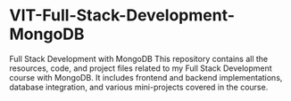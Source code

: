 # VIT-Full-Stack-Development-MongoDB
Full Stack Development with MongoDB This repository contains all the resources, code, and project files related to my Full Stack Development course with MongoDB. It includes frontend and backend implementations, database integration, and various mini-projects covered in the course.
